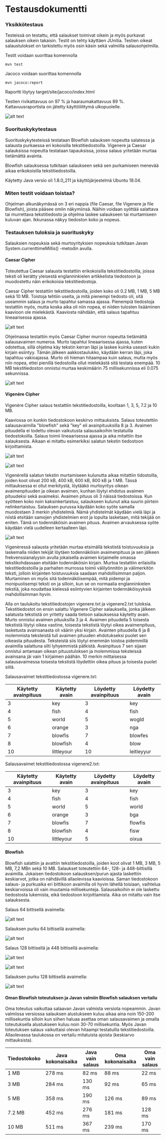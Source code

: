 # Testausdokumentti

### Yksikkötestaus

Testeissä on testattu, että salaukset toimivat oikein ja myös purkavat salauksen oikein takaisin. Testit on tehty käyttäen JUnitia. Testien oikeat salaustulokset on tarkistettu myös osin käsin sekä valmiilla salausohjelmilla. 

Testit voidaan suorittaa komennolla

    mvn test

Jacoco voidaan suorittaa komennolla

    mvn jacoco:report

Raportti löytyy target/site/jacoco/index.html

Testien rivikattavuus on 97 % ja haaraumakattavuus 89 %. Kattavuusraportista on jätetty käyttöliittymä ulkopuolelle.

![alt text](./pics/jacoco2.png)

### Suorituskykytestaus

Suorituskykytesteissä testataan Blowfish salauksen nopeutta salatessa ja salausta purkaessa eri kokoisilla tekstitiedostoilla. Vigenere ja Caesar salauksissa nopeutta testataan tapauksissa, joissa salaus yritetään murtaa tietämättä avainta. 

Blowfish salauksessa tutkitaan salaukseen sekä sen purkamiseen menevää aikaa erikokoisilla tekstitiedostoilla. 

Käytetty Java versio oli 1.8.0_211 ja käyttöjärjestelmä Ubuntu 18.04. 


### Miten testit voidaan toistaa?

Ohjelman alkunäkymässä on 3 eri nappia (file Caesar, file Vigenere ja file Blowfish), joista pääsee omiin näkymiinsä. Näihin voidaan syöttää salattava tai murrettava tekstitiedosto ja ohjelma laskee salaukseen tai murtamiseen kuluvan ajan. Ikkunassa näkyy tiedoston koko ja nopeus. 

### Testauksen tuloksia ja suorituskyky

Salauksien nopeuksia sekä murtoyrityksien nopeuksia tutkitaan Javan System.currenttimeMillis() -metodin avulla. 

#### Caesar Cipher

Toteutettua Caesar salausta testattiin erikokoisilla tekstitiedostoilla, joissa teksti oli kerätty yleisestä englanninkielen artikkelista tiedostoon ja muodostettu näin erikokoisia tekstitiedostoja.

Caesar Cipher testattiin tekstitiedostoilla, joiden koko oli 0.2 MB, 1 MB, 5 MB sekä 10 MB. Toistoja tehtiin useita, ja mitä pienempi tiedosto oli, sitä useammin salaus ja murto tapahtui samassa ajassa. Pienempiä tiedostoja testattiin myös, mutta koska aika oli niin nopea, ei niiden tulosten lisääminen kaavioon ole mielekästä. Kaaviosta nähdään, että salaus tapahtuu lineaarisessa ajassa. 

![alt text](./pics/caesar_braking.png)

Ohjelmassa testattiin myös Caesar Cipher murron nopeutta tietämättä salausavaimen numeroa. Murto tapahtui lineaarisessa ajassa, kuten odotettua, sillä ohjelma käy tekstin kerran läpi ja laskee kuinka useasti kukin kirjain esiintyy. Tämän jälkeen aakkostaulukko, käydään kerran läpi, joka tapahtuu vakioajassa.  Murto oli hieman hitaampaa kuin salaus, mutta myös niin nopea, ettei pienillä tiedostoilla ollut mielekästä sitä testata enempää. 10 MB tekstitiedoston onnistui murtaa keskimäärin 75 millisekunnissa eli 0.075 sekunnissa.   

![alt text](./pics/caesar_encryption.png)

   
#### Vigenère Cipher

Vigenère Cipher salaus testattiin tekstitiedostoilla, kooltaan 1, 3, 5, 7.2 ja 10 MB.

Kaaviossa on kunkin tiedostokoon keskirvo mittauksista. Salaus toteutettiin salausavaimilla "blowfish" sekä "key" eli avainpituuksilla 8 ja 3. Avaimen pituudella ei todettu olevan vaikutusta salausaikoihin testatuilla tiedostokoilla. Salaus toimii lineaarisessa ajassa ja aika mitattiin itse salauksesta. Aikaan ei mitattu esimerkiksi salatun tekstin tiedostoon kirjoittamista.  

![alt text](./pics/vigenereEncryption.png) 

![alt text](./pics/vigenereEncryption2.png)


Vigenèrellä salatun tekstin murtamiseen kulunutta aikaa mitattiin tidostoilla, joiden koot olivat 200 kB, 400 kB, 600 kB, 800 kB ja 1 MB. Tässä mittauksessa ei ollut merkitystä, löytääkö murtoyritys oikean avaimenpituuden ja oikean avaimen, kunhan löytyi ehdotus avaimen pituudeksi sekä avaimeksi. Avaimen pituus oli 3 näissä tiedostoissa. Kun syötteen koko noin kaksinkertaistuu, salaukseen kulunut aika suurin piirtein nelinkertaistuu. Salauksen purussa käydään koko syöte samalla muodostaen 3 merkin yhdistelmiä. Nämä yhdistelmät käydään vielä läpi ja niistä etsitään samojen yhdistelmien erot ja lopulta lasketaan, mitä tekijää on eniten. Tämä on todennäköisin avaimen pituus. Avaimen arvauksessa syöte käydään vielä uudelleen kertaalleen läpi.  

![alt text](./pics/vigenerebreakingkey.png) 


Vigenèressä salausta yritetään murtaa etsimällä tekstistä toistuvuuksia ja laskemalla niiden tekijät löytäen todennäköisin avaimenpituus ja sen jälkeen frekvenssianalyysin avulla jokaisella avaimen kirjaimelle omassa tekstikohdassaan etsitään todennäköisin kirjain. Murtoa testattiin erilaisilla tekstitiedostoilla ja parhaiten murrossa toimii välilyönnitön ja välimerkitön teksti, jolloin kirjainten toistuvuuksia saadaan mahdollisimman paljon. Murtaminen on myös sitä todennäköisempää, mitä pidempi ja monipuolisempi teksti on ja silloin, kun se on normaalia englanninkielen tekstiä, joka noudattaa kielessä esiintyvien kirjainten todennäköisyyksiä mahdollisimman hyvin. 

Alla on taulukoitu tekstitiedostojen vigenere.txt ja vigenere2.txt tuloksia. Tekstitiedostot on ensin salattu Vigenere Cipher salauksella, jonka jälkeen salatusta tekstistä on yritetty saada tietoon salauksessa käytetty avain.  Murto onnistui avaimen pituuksilla 3 ja 4. Avaimen pituudella 5 toisesta tekstistä löytyi oikea vastine, toisesta tekstistä löytyi oikea avaimenpituus, lasketusta avainsanasta oli väärin yksi kirjain. Avainten pituudella 6 ja 8 molemmista teksteistä tuli avaimen pituuden ehdotukseksi puolet sen oikeasta pituudesta. Teksteistä siis löytyi enemmän toistoa pidemmillä avaimilla salattuna silti lyhyemmistä pätkistä. Avainpituus 7 sen sijaan onnistui antamaan oikean pituustuloksen ja molemmissa teksteissä avainsana jäi vain 1 kirjaimen päähän. 10 merkin mittaisessa salausavaimessa toisesta tekstistä löydettiin oikea pituus ja toisesta puolet siitä. 

Salausavaimet tekstitiedostossa vigenere.txt:

Käytetty avainpituus | Käytetty avain | Löydetty avainpituus |  Löydetty avain | 
---------------------|----------------|----------------------|-----------------|
 3                   | key            | 3                    | key             | 
 4                   | fish           | 4                    | fish            | 
 5                   | world          | 5                    | wogld           |
 6                   | orange         | 3                    | nga             | 
 7                   | blowfis        | 7                    | blowfes         | 
 8                   | blowfish       | 4                    | blow            | 
 10                  | littleyour     | 10                   | leitleyyur      | 


Salausavaimet tekstitiedostossa vigenere2.txt:

Käytetty avainpituus | Käytetty avain | Löydetty avainpituus |  Löydetty avain |               
---------------------|----------------|----------------------|-----------------|                
 3                   | key            | 3                    | key             |      
 4                   | fish           | 4                    | fish            |      
 5                   | world          | 5                    | world           |    
 6                   | orange         | 3                    | bga             | 
 7                   | blowfis        | 7                    | flowfis         |
 8                   | blowfish       | 4                    | fisw            |
 10                  | littleyour     | 5                    | oixua           |



#### Blowfish 

Blowfish salattiin ja avattiin tekstitiedostoilla, joiden koot olivat 1 MB, 3 MB, 5 MB, 7,2 MBn sekä 10 MB. Salaukset toteutettiin 64-, 128- ja 448-bittisillä avaimilla. Jokaisen tiedostokoon salausksen/purun ajasta laskettiin keskiarvot, jotka on nähdävillä allaolevissa kaavioissa. Saman tiedostokoon salaus- ja purkuaika eri bittikoon avaimilla oli hyvin lähellä toisiaan, vaihtelua keskiarvoissa oli vain muutamia millisekunteja. Salausaikoihin ei ole laskettu tiedostosta lukemista, eikä tiedostoon kirjoittamista. Aika on mitattu vain itse salauksesta. 

Salaus 64 bittisellä avaimella:

![alt text](./pics/blowfishEnc64bit.png)

Salauksen purku 64 bittisellä avaimella:

![alt text](./pics/blowfishDec64bit.png) 

Salaus 128 bittisellä ja 448 bittisellä avaimella:

![alt text](./pics/blowfishEnc128bit.png)

![alt text](./pics/blowfishEnc448bit.png)

Salauksen purku 128 bittisellä avaimella:

![alt text](./pics/blowfishDec128bit.png)


#### Oman Blowfish toteutuksen ja Javan valmiin Blowfish salauksen vertailu

Oma toteutus vaikuttaa salaavan Javan valmista versiota nopeammin. Javan valmiissa versiossa salauksen alustukseen kuluu aikaa aina noin 150-200 millisekuntia silloin kun siihen haluaa asettaa oman salausavaimen ja omalla toteutuksella alustukseen kuluu noin 30-70 millisekuntia. Myös Javan toteutuksen salaus vaikuttaisi olevan hitaampi testatuilla tekstitiedostoilla. Allaolevassa taulukossa on vertailu mitatuista ajoista (keskiarvo mittauksista).
 

Tiedostokoko | Java kokonaisaika | Java vain salaus |  Oma kokonaisaika | Oma vain salaus
-------------|-------------------|------------------|-------------------|----------------
 1 MB        | 278 ms	         | 82 ms            | 88 ms             | 22 ms
 3 MB        | 284 ms            | 130 ms           | 92 ms             | 65 ms
 5 MB        | 358 ms            | 190 ms           | 126 ms            | 89 ms
 7.2 MB      | 452 ms            | 276 ms           | 181 ms            | 128 ms
 10 MB       | 511 ms            | 367 ms           | 239 ms            | 170 ms



